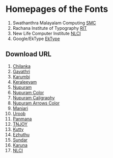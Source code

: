 # Homepages of the Fonts 

1. Swathanthra Malayalam Computing [SMC](https://smc.org.in/fonts/)
2. Rachana Institute of Typography [RIT](https://rachana.org.in)
3. New Life Computer Institute [NLCI](https://github.com/nlci)
4. Google/EkType [EkType](https://ektype.in)

## Download URL

1. [Chilanka](https://smc.org.in/downloads//fonts/chilanka/chilanka.zip)
2. [Gayathri](https://smc.org.in/downloads//fonts/gayathri/gayathri.zip)
3. [Karumbi](https://smc.org.in/downloads//fonts/karumbi/karumbi.zip)
4. [Keraleeyam](https://smc.org.in/downloads//fonts/keraleeyam/keraleeyam.zip)
5. [Nupuram](https://smc.org.in/downloads/fonts/nupuram/Nupuram.zip)
6. [Nupuram Color](https://smc.org.in/downloads/fonts/nupuram/Nupuram-Color.zip)
7. [Nupuram Caligraphy](https://smc.org.in/downloads/fonts/nupuram/Nupuram-Calligraphy.zip)
8. [Nupuram Arrows Color](https://smc.org.in/downloads/fonts/nupuram/Nupuram-Arrows-Color.zip)
9. [Manjari](https://smc.org.in/downloads//fonts/manjari/manjari.zip)
10. [Uroob](https://smc.org.in/downloads//fonts/uroob/uroob.zip)
11. [Panmana](https://gitlab.com/rit-fonts/Panmana/-/jobs/artifacts/1.3/download?job=build-tag)
12. [TNJOY](https://gitlab.com/rit-fonts/tnjoy/-/jobs/artifacts/1.5/download?job=build-tag)
13. [Kutty](https://gitlab.com/rit-fonts/Kutty/-/jobs/artifacts/1.2/download?job=build-tag)
14. [Ezhuthu](https://gitlab.com/rit-fonts/ezhuthu/-/jobs/artifacts/1.4/download?job=build-tag)
15. [Sundar](https://gitlab.com/rit-fonts/Sundar/-/jobs/artifacts/2.2/download?job=build-tag)
16. [Karuna](https://gitlab.com/rit-fonts/karuna/-/jobs/artifacts/1.1/download?job=build-tag)
17. [NLCI](https://github.com/nlci/mlym-font-vayalar/archive/refs/heads/master.zip) 
